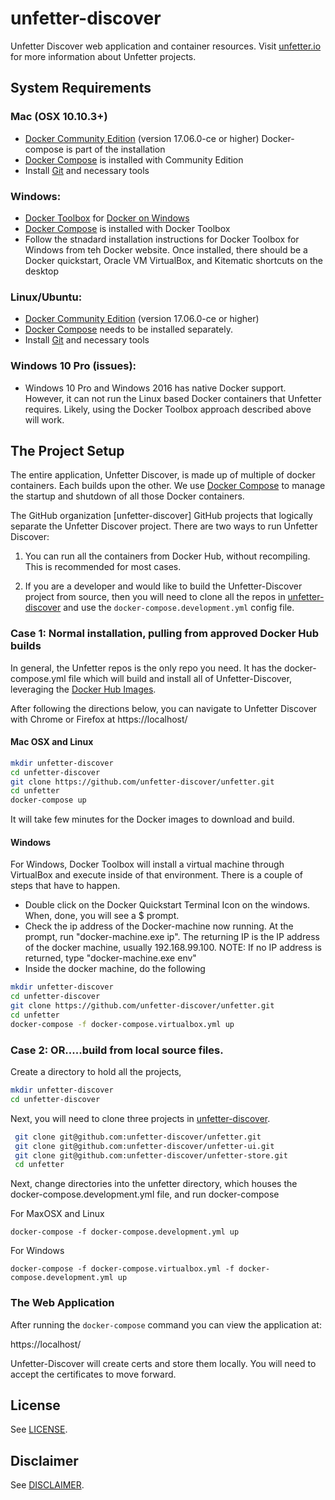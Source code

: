 # unfetter-discover

Unfetter Discover web application and container resources. Visit
[unfetter.io](http://unfetter.io) for more information about Unfetter projects.

## System Requirements
### Mac (OSX 10.10.3+)
* [Docker Community Edition](https://www.docker.com) (version 17.06.0-ce or higher)
Docker-compose is part of the installation
* [Docker Compose](https://www.docker.com/products/docker-compose) is installed with Community Edition
* Install [Git](https://git-scm.com/download/mac) and necessary tools

### Windows:
* [Docker Toolbox](https://docs.docker.com/toolbox/overview/) for [Docker on Windows](https://docs.docker.com/docker-for-windows/install/)
* [Docker Compose](https://www.docker.com/products/docker-compose) is installed with Docker Toolbox
* Follow the stnadard installation instructions for Docker Toolbox for Windows from teh Docker website.  Once installed, there should be a Docker quickstart, Oracle VM VirtualBox, and Kitematic shortcuts on the desktop

### Linux/Ubuntu:
* [Docker Community Edition](https://www.docker.com) (version 17.06.0-ce or higher)
* [Docker Compose](https://docs.docker.com/compose/install) needs to be installed separately.
* Install [Git](https://git-scm.com/download/mac) and necessary tools


### Windows 10 Pro (issues):
* Windows 10 Pro and Windows 2016 has native Docker support.  However, it can not run the Linux based Docker containers that Unfetter requires.  Likely, using the Docker Toolbox approach described above will work.

## The Project Setup
The entire application, Unfetter Discover, is made up of multiple of docker
containers. Each builds upon the other. We use
[Docker Compose](https://www.docker.com/products/docker-compose) to manage
the startup and shutdown of all those Docker containers.

The GitHub organization [unfetter-discover] GitHub projects that logically separate the Unfetter Discover project.  There are two ways to run Unfetter Discover:

1. You can run all the containers from Docker Hub, without recompiling. This
is recommended for most cases.

2. If you are a developer and would like to build the Unfetter-Discover project
from source, then you will need to clone all the repos in [unfetter-discover](https://www.github.com/unfetter-discover)
and use the `docker-compose.development.yml` config file.



### Case 1: Normal installation, pulling from approved Docker Hub builds
In general, the Unfetter repos is the only repo you need.  It has the docker-compose.yml file which will build and install all of Unfetter-Discover, leveraging the [Docker Hub Images](https://hub.docker.com/u/unfetter/).  

After following the directions below, you can navigate to Unfetter Discover with Chrome or Firefox at https://localhost/

#### Mac OSX and Linux
```bash
mkdir unfetter-discover
cd unfetter-discover
git clone https://github.com/unfetter-discover/unfetter.git
cd unfetter
docker-compose up
```
It will take few minutes for the Docker images to download and build.

#### Windows 
For Windows, Docker Toolbox will install a virtual machine through VirtualBox and execute inside of that environment.  There is a couple of steps that have to happen.

* Double click on the Docker Quickstart Terminal Icon on the windows.  When, done, you will see a $ prompt.
* Check the ip address of the Docker-machine now running.  At the prompt, run "docker-machine.exe ip".  The returning IP is the IP address of the docker machine, usually 192.168.99.100.  NOTE: If no IP address is returned, type "docker-machine.exe env"
* Inside the docker machine, do the following
```bash
mkdir unfetter-discover
cd unfetter-discover
git clone https://github.com/unfetter-discover/unfetter.git
cd unfetter
docker-compose -f docker-compose.virtualbox.yml up
```


### Case 2: OR.....build from local source files.  

Create a directory to hold all the projects, 
```bash
mkdir unfetter-discover
cd unfetter-discover
```
Next, you will need to clone three projects in [unfetter-discover](https://www.github.com/unfetter-discover).  
```bash
 git clone git@github.com:unfetter-discover/unfetter.git
 git clone git@github.com:unfetter-discover/unfetter-ui.git
 git clone git@github.com:unfetter-discover/unfetter-store.git
 cd unfetter
 ```
 Next, change directories into the unfetter directory, which houses the docker-compose.development.yml file, and run docker-compose
 
 For MaxOSX and Linux
 ```
 docker-compose -f docker-compose.development.yml up
```

For Windows
 ```
 docker-compose -f docker-compose.virtualbox.yml -f docker-compose.development.yml up
```


### The Web Application

After running the `docker-compose` command you can view the application at:

https://localhost/

Unfetter-Discover will create certs and store them locally. You will need to
accept the certificates to move forward.

## License

See [LICENSE](LICENSE.md).

## Disclaimer

See [DISCLAIMER](DISCLAIMER.md).

